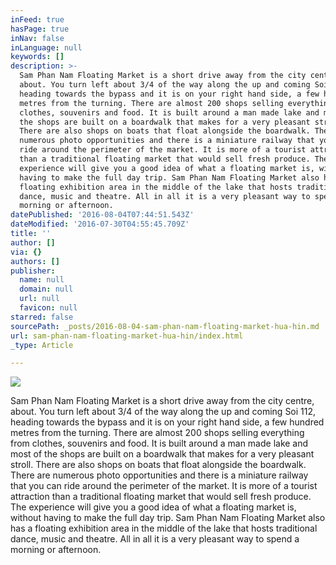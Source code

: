 ```yaml
---
inFeed: true
hasPage: true
inNav: false
inLanguage: null
keywords: []
description: >-
  Sam Phan Nam Floating Market is a short drive away from the city centre,
  about. You turn left about 3/4 of the way along the up and coming Soi 112,
  heading towards the bypass and it is on your right hand side, a few hundred
  metres from the turning. There are almost 200 shops selling everything from
  clothes, souvenirs and food. It is built around a man made lake and most of
  the shops are built on a boardwalk that makes for a very pleasant stroll.
  There are also shops on boats that float alongside the boardwalk. There are
  numerous photo opportunities and there is a miniature railway that you can
  ride around the perimeter of the market. It is more of a tourist attraction
  than a traditional floating market that would sell fresh produce. The
  experience will give you a good idea of what a floating market is, without
  having to make the full day trip. Sam Phan Nam Floating Market also has a
  floating exhibition area in the middle of the lake that hosts traditional
  dance, music and theatre. All in all it is a very pleasant way to spend a
  morning or afternoon. 
datePublished: '2016-08-04T07:44:51.543Z'
dateModified: '2016-07-30T04:55:45.709Z'
title: ''
author: []
via: {}
authors: []
publisher:
  name: null
  domain: null
  url: null
  favicon: null
starred: false
sourcePath: _posts/2016-08-04-sam-phan-nam-floating-market-hua-hin.md
url: sam-phan-nam-floating-market-hua-hin/index.html
_type: Article

---
```

![](https://the-grid-user-content.s3-us-west-2.amazonaws.com/8c56b70e-6b41-4456-acd2-f49eaa717c0e.jpg)

Sam Phan Nam Floating Market is a short drive away from the city centre, about. You turn left about 3/4 of the way along the up and coming Soi 112, heading towards the bypass and it is on your right hand side, a few hundred metres from the turning. There are almost 200 shops selling everything from clothes, souvenirs and food. It is built around a man made lake and most of the shops are built on a boardwalk that makes for a very pleasant stroll. There are also shops on boats that float alongside the boardwalk. There are numerous photo opportunities and there is a miniature railway that you can ride around the perimeter of the market. It is more of a tourist attraction than a traditional floating market that would sell fresh produce. The experience will give you a good idea of what a floating market is, without having to make the full day trip. Sam Phan Nam Floating Market also has a floating exhibition area in the middle of the lake that hosts traditional dance, music and theatre. All in all it is a very pleasant way to spend a morning or afternoon.